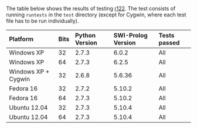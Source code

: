 The table below shows the results of testing [r122](https://code.google.com/p/pyswip/source/detail?r=122). The test consists of running `runtests` in the `test` directory (except for Cygwin, where each test file has to be run individually).


| **Platform**     | **Bits** | **Python Version** | **SWI-Prolog Version** | **Tests passed** |
|:-----------------|:---------|:-------------------|:-----------------------|:-----------------|
| Windows XP   |   32 |          2.7.3 |              6.0.2 | All          |
| Windows XP   |   64 |          2.7.3 |              6.2.5 | All          |
| Windows XP + Cygwin |     32 |            2.6.8 |               5.6.36 | All            |
| Fedora 16    |   32 |          2.7.2 |             5.10.2 | All          |
| Fedora 16    |   64 |          2.7.3 |             5.10.2 | All          |
| Ubuntu 12.04 |   32 |          2.7.3 |             5.10.4 | All          |
| Ubuntu 12.04 |   64 |          2.7.3 |             5.10.4 | All          |